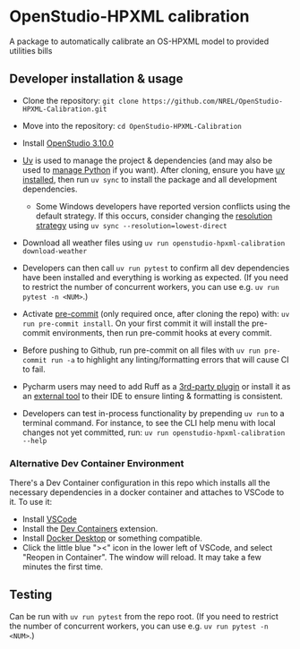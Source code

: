 # OpenStudio-HPXML calibration

A package to automatically calibrate an OS-HPXML model to provided utilities bills

## Developer installation & usage

- Clone the repository: `git clone https://github.com/NREL/OpenStudio-HPXML-Calibration.git`
- Move into the repository: `cd OpenStudio-HPXML-Calibration`
- Install [OpenStudio 3.10.0](https://github.com/NREL/OpenStudio/releases/tag/v3.10.0)

- [Uv](https://docs.astral.sh/uv/) is used to manage the project & dependencies (and may also be used to [manage Python](https://docs.astral.sh/uv/guides/install-python/) if you want). After cloning, ensure you have
[uv installed](https://docs.astral.sh/uv/getting-started/installation/), then run `uv sync` to install the package and all development dependencies.
  - Some Windows developers have reported version conflicts using the default strategy. If this occurs, consider changing the [resolution strategy](https://docs.astral.sh/uv/concepts/resolution/#resolution-strategy) using `uv sync --resolution=lowest-direct`
- Download all weather files using `uv run openstudio-hpxml-calibration download-weather`
- Developers can then call `uv run pytest` to confirm all dev dependencies have been installed and everything is working as expected. (If you need to restrict the number of concurrent workers, you can use e.g. `uv run pytest -n <NUM>`.)
- Activate [pre-commit](https://pre-commit.com/) (only required once, after cloning the repo) with: `uv run pre-commit install`. On your first commit it will install the pre-commit environments, then run pre-commit hooks at every commit.
- Before pushing to Github, run pre-commit on all files with `uv run pre-commit run -a` to highlight any linting/formatting errors that will cause CI to fail.
- Pycharm users may need to add Ruff as a [3rd-party plugin](https://docs.astral.sh/ruff/editors/setup/#via-third-party-plugin) or install it as an [external tool](https://docs.astral.sh/ruff/editors/setup/#pycharm) to their IDE to ensure linting & formatting is consistent.
- Developers can test in-process functionality by prepending `uv run` to a terminal command. For instance, to see the CLI help menu with local changes not yet committed, run: `uv run openstudio-hpxml-calibration --help`

### Alternative Dev Container Environment

There's a Dev Container configuration in this repo which installs all the necessary dependencies in a docker container and attaches to VSCode to it. To use it:

- Install [VSCode](https://code.visualstudio.com/)
- Install the [Dev Containers](https://marketplace.visualstudio.com/items?itemName=ms-vscode-remote.remote-containers) extension.
- Install [Docker Desktop](https://www.docker.com/products/docker-desktop/) or something compatible.
- Click the little blue "><" icon in the lower left of VSCode, and select "Reopen in Container". The window will reload. It may take a few minutes the first time.

## Testing

Can be run with `uv run pytest` from the repo root. (If you need to restrict the number of concurrent workers, you can use e.g. `uv run pytest -n <NUM>`.)
